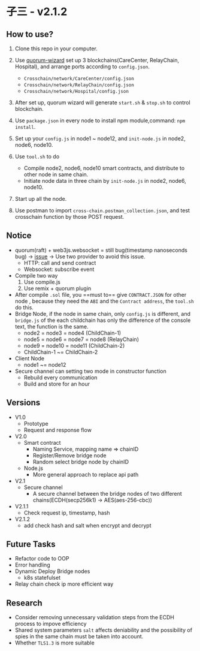 # 子三 - v2.1.2

## How to use?

1. Clone this repo in your computer.
2. Use [quorum-wizard](https://github.com/jpmorganchase/quorum-wizard) set up 3 blockchains(CareCenter, RelayChain, Hospital), and arrange ports according to `config.json`.
	- `Crosschain/network/CareCenter/config.json`
	- `Crosschain/network/RelayChain/config.json`
	- `Crosschain/network/Hospital/config.json`
3. After set up, quorum wizard will generate `start.sh` & `stop.sh` to control blockchain.
4. Use `package.json` in every node to install npm module,command: `npm install`.
5. Set up your `config.js` in node1 ~ node12, and `init-node.js` in node2, node6, node10.
6. Use `tool.sh` to do
	- Compile node2, node6, node10 smart contracts, and distribute to other node in same chain.
	- Initiate node data in three chain by `init-node.js` in node2, node6, node10.

7. Start up all the node.
8. Use postman to import `cross-chain.postman_collection.json`, and test crosschain function by those POST request.

## Notice

- quorum(raft) + web3js.websocket = still bug(timestamp nanoseconds bug) -> [issue](https://github.com/ethereum/web3.js/issues/3442) -> Use two provider to avoid this issue.
	- HTTP: call and send contract
	- Websocket: subscribe event
- Compile two way
	1. Use compile.js
	2. Use remix + quorum plugin 
- After compile `.sol` file, you ==must to== give `CONTRACT.JSON` for other node , because they need the `ABI` and the `Contract address`, the `tool.sh` do this.
- Bridge Node, if the node in same chain, only `config.js` is different, and `bridge.js` of the each childchain has only the difference of the console text, the function is the same.
	- node2 = node3 = node4 (ChildChain-1)
	- node5 = node6 = node7 = node8 (RelayChain)
	- node9 = node10 = node11 (ChildChain-2)
	- ChildChain-1 ~= ChildChain-2
- Client Node
   - node1 ~= node12
- Secure channel can setting two mode in constructor function
	- Rebuild every communication
	- Build and store for an hour

## Versions

- V1.0
	- Prototype
	- Request and response flow
- V2.0
	- Smart contract
		- Naming Service, mapping name => chainID
		- Register/Remove bridge node
		- Random select bridge node by chainID
	- Node.js
		- More general approach to replace api path
- V2.1
	- Secure channel
		- A secure channel between the bridge nodes of two different chains(ECDH(secp256k1) -> AES(aes-256-cbc))
- V2.1.1
	- Check request ip, timestamp, hash
- V2.1.2
	- add check hash and salt when encrypt and decrypt
	
	
## Future Tasks

- Refactor code to OOP
- Error handling
- Dynamic Deploy Bridge nodes
	- k8s statefulset
- Relay chain check ip more efficient way

## Research

- Consider removing unnecessary validation steps from the ECDH process to impove efficiency
- Shared system parameters `salt` affects deniability and the possibility of spies in the same chain must be taken into account.
- Whether `TLS1.3` is more suitable
